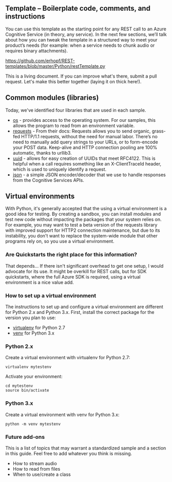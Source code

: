 ## Template – Boilerplate code, comments, and instructions
You can use this template as the starting point for any REST call to an Azure Cognitive Service (in theory, any service). In the next few sections, we’ll talk about how you can tweak the template in a structured way to meet your product’s needs (for example: when a service needs to chunk audio or requires binary attachments).

https://github.com/erhopf/REST-templates/blob/master/Python/restTemplate.py

This is a living document. If you can improve what's there, submit a pull request. Let's make this better together (laying it on thick here!).

## Common modules (libraries)
Today, we've identified four libraries that are used in each sample.

* [os](https://docs.python.org/3/library/os.html) - provides access to the operating system. For our samples, this allows the program to read from an environment variable.
* [requests](http://docs.python-requests.org/en/master/) - From their docs: Requests allows you to send organic, grass-fed HTTP/1.1 requests, without the need for manual labor. There’s no need to manually add query strings to your URLs, or to form-encode your POST data. Keep-alive and HTTP connection pooling are 100% automatic, thanks to urllib3.
* [uuid](https://docs.python.org/3/library/uuid.html) - allows for easy creation of UUIDs that meet RFC4122. This is helpful when a call requires something like an X-ClientTraceId header, which is used to uniquely identify a request.
* [json](https://docs.python.org/3/library/json.html) - a simple JSON encoder/decoder that we use to handle responses from the Cognitive Services APIs.


## Virtual environments
With Python, it's generally accepted that the using a virtual environment is a good idea for testing. By creating a sandbox, you can install modules and test new code without impacting the packages that your system relies on. For example, you may want to test a beta version of the requests library with improved support for HTTP2 connection maintenance, but due to its instability, you don't want to replace the system-wide module that other programs rely on, so you use a virtual environment.

### Are Quickstarts the right place for this information?
That depends... If there isn't significant overhead to get one setup, I would advocate for its use. It might be overkill for REST calls, but for SDK quickstarts, where the full Azure SDK is required, using a virtual environment is a nice value add.

### How to set up a virtual environment
The instructions to set up and configure a virtual environment are different for Python 2.x and Python 3.x. First, install the correct package for the version you plan to use:

* [virtualenv](https://docs.python.org/3/tutorial/venv.html) for Python 2.7
* [venv](https://pypi.python.org/pypi/virtualenv) for Python 3.x

### Python 2.x
Create a virtual environment with virtualenv for Python 2.7:
```
virtualenv mytestenv
```

Activate your environment:
```
cd mytestenv
source bin/activate
```

### Python 3.x
Create a virtual environment with venv for Python 3.x:

```
python -m venv mytestenv
```

### Future add-ons
This is a list of topics that may warrant a standardized sample and a section in this guide. Feel free to add whatever you think is missing.

* How to stream audio
* How to read from files
* When to use/create a class
